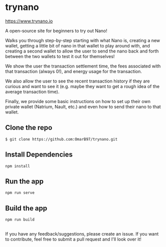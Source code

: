 # trynano

https://www.trynano.io

A open-source site for beginners to try out Nano!

Walks you through step-by-step starting with what Nano is, creating a new wallet, getting a little bit of nano in that wallet to play around with, and creating a second wallet to allow the user to send the nano back and forth between the two wallets to test it out for themselves! 

We show the user the transaction settlement time, the fees associated with that transaction (always 0!), and energy usage for the transaction. 

We also allow the user to see the recent transaction history if they are curious and want to see it (e.g. maybe they want to get a rough idea of the average transaction time).

Finally, we provide some basic instructions on how to set up their own private wallet (Natrium, Nault, etc.) and even how to send their nano to that wallet.


## Clone the repo

```
$ git clone https://github.com:OmarB97/trynano.git
```

## Install Dependencies

```
npm install 
```

## Run the app

```
npm run serve
```

## Build the app

```
npm run build
```

##

If you have any feedback/suggestions, please create an issue. If you want to contribute, feel free to submit a pull request and I'll look over it!
